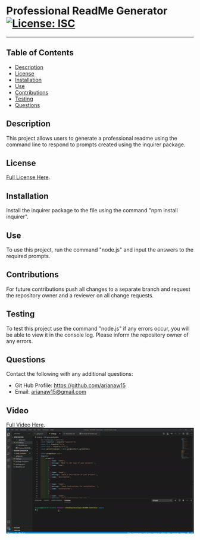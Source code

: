 # Professional ReadMe Generator [![License: ISC](https://img.shields.io/badge/License-ISC-yellow.svg)](https://opensource.org/licenses/ISC)
---
## Table of Contents

* [Description](#description)
* [License](#license)
* [Installation](#installation)
* [Use](#use)
* [Contributions](#contributions)
* [Testing](#testing)
* [Questions](#questions)

## Description
This project allows users to generate a professional readme using the command line to respond to prompts created using the inquirer package.

## License
[Full License Here](https://opensource.org/licenses/ISC).

## Installation
Install the inquirer package to the file using the command "npm install inquirer". 

## Use
To use this project, run the command "node.js" and input the answers to the required prompts.

## Contributions
For future contributions push all changes to a separate branch and request the repository owner and a reviewer on all change requests.

## Testing
To test this project use the command "node.js" if any errors occur, you will be able to view it in the console log. Please inform the repository owner of any errors.

## Questions
Contact the following with any additional questions:
- Git Hub Profile: https://github.com/arianaw15
- Email: arianaw15@gmail.com

## Video
[Full Video Here](https://drive.google.com/file/d/1KgSae2nqJTayJ665mPiYf2CmQSrMlr3U/view?usp=sharing).
![](./Assets/ezgif.com-gif-maker.gif)